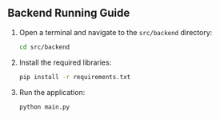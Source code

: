 ## Backend Running Guide

1. Open a terminal and navigate to the `src/backend` directory:

   ```bash
   cd src/backend
   ```

2. Install the required libraries:

   ```bash
   pip install -r requirements.txt
   ```

3. Run the application:

   ```bash
   python main.py
   ```